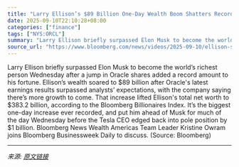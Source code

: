 ```yaml
---
title: "Larry Ellison’s $89 Billion One-Day Wealth Boom Shatters Records"
date: 2025-09-10T22:10:28+08:00
categories: ["finance"]
tags: ["NYS:ORCL"]
summary: "Larry Ellison briefly surpassed Elon Musk to become the world’s richest person Wednesday after a jump in Oracle shares added a record amount to his fortune. Ellison’s wealth soared to $89 billion afte"
source_url: "https://www.bloomberg.com/news/videos/2025-09-10/ellison-s-89b-one-day-wealth-boom-shatters-records-video"
---
```


Larry Ellison briefly surpassed Elon Musk to become the world’s richest person Wednesday after a jump in Oracle shares added a record amount to his fortune. Ellison’s wealth soared to $89 billion after Oracle's latest earnings results surpassed analysts’ expectations, with the company saying there’s more growth to come. That increase lifted Ellison's total net worth to $383.2 billion, according to the Bloomberg Billionaires Index. It’s the biggest one-day increase ever recorded, and put him ahead of Musk for much of the day Wednesday before the Tesla CEO edged back into pole position by $1 billion. Bloomberg News Wealth Americas Team Leader Kristine Owram joins Bloomberg Businessweek Daily to discuss. (Source: Bloomberg)

---

*来源: [原文链接](https://www.bloomberg.com/news/videos/2025-09-10/ellison-s-89b-one-day-wealth-boom-shatters-records-video)*
